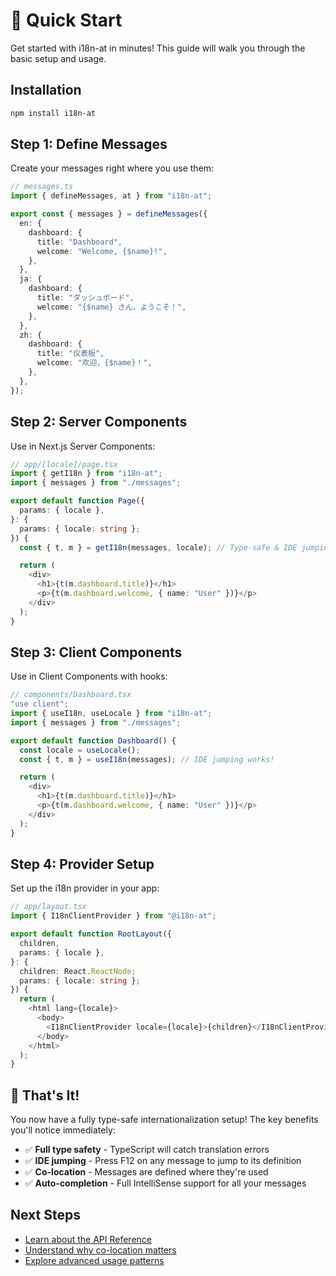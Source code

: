# 🚀 Quick Start

Get started with i18n-at in minutes! This guide will walk you through the basic setup and usage.

## Installation

```bash
npm install i18n-at
```

## Step 1: Define Messages

Create your messages right where you use them:

```typescript
// messages.ts
import { defineMessages, at } from "i18n-at";

export const { messages } = defineMessages({
  en: {
    dashboard: {
      title: "Dashboard",
      welcome: "Welcome, {$name}!",
    },
  },
  ja: {
    dashboard: {
      title: "ダッシュボード",
      welcome: "{$name} さん、ようこそ！",
    },
  },
  zh: {
    dashboard: {
      title: "仪表板",
      welcome: "欢迎，{$name}！",
    },
  },
});
```

## Step 2: Server Components

Use in Next.js Server Components:

```typescript
// app/[locale]/page.tsx
import { getI18n } from "i18n-at";
import { messages } from "./messages";

export default function Page({
  params: { locale },
}: {
  params: { locale: string };
}) {
  const { t, m } = getI18n(messages, locale); // Type-safe & IDE jumping!

  return (
    <div>
      <h1>{t(m.dashboard.title)}</h1>
      <p>{t(m.dashboard.welcome, { name: "User" })}</p>
    </div>
  );
}
```

## Step 3: Client Components

Use in Client Components with hooks:

```typescript
// components/Dashboard.tsx
"use client";
import { useI18n, useLocale } from "i18n-at";
import { messages } from "./messages";

export default function Dashboard() {
  const locale = useLocale();
  const { t, m } = useI18n(messages); // IDE jumping works!

  return (
    <div>
      <h1>{t(m.dashboard.title)}</h1>
      <p>{t(m.dashboard.welcome, { name: "User" })}</p>
    </div>
  );
}
```

## Step 4: Provider Setup

Set up the i18n provider in your app:

```typescript
// app/layout.tsx
import { I18nClientProvider } from "@i18n-at";

export default function RootLayout({
  children,
  params: { locale },
}: {
  children: React.ReactNode;
  params: { locale: string };
}) {
  return (
    <html lang={locale}>
      <body>
        <I18nClientProvider locale={locale}>{children}</I18nClientProvider>
      </body>
    </html>
  );
}
```

## 🎉 That's It!

You now have a fully type-safe internationalization setup! The key benefits you'll notice immediately:

- ✅ **Full type safety** - TypeScript will catch translation errors
- ✅ **IDE jumping** - Press F12 on any message to jump to its definition
- ✅ **Co-location** - Messages are defined where they're used
- ✅ **Auto-completion** - Full IntelliSense support for all your messages

## Next Steps

- [Learn about the API Reference](/api-reference)
- [Understand why co-location matters](/why-this-library)
- [Explore advanced usage patterns](/advanced-usage)


